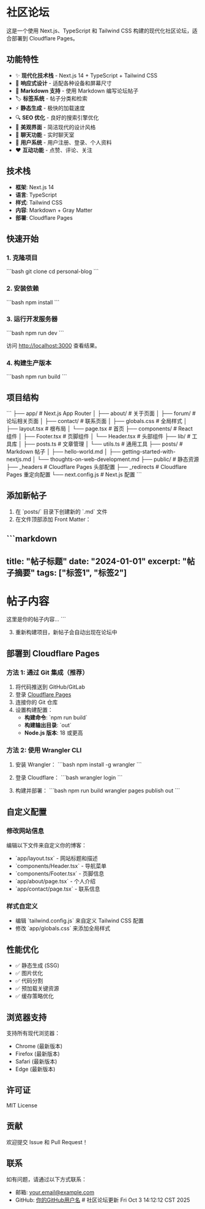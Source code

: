 # 社区论坛

这是一个使用 Next.js、TypeScript 和 Tailwind CSS 构建的现代化社区论坛，适合部署到 Cloudflare Pages。

## 功能特性

- ✨ **现代化技术栈** - Next.js 14 + TypeScript + Tailwind CSS
- 📱 **响应式设计** - 适配各种设备和屏幕尺寸
- 📝 **Markdown 支持** - 使用 Markdown 编写论坛帖子
- 🏷️ **标签系统** - 帖子分类和检索
- ⚡ **静态生成** - 极快的加载速度
- 🔍 **SEO 优化** - 良好的搜索引擎优化
- 🎨 **美观界面** - 简洁现代的设计风格
- 💬 **聊天功能** - 实时聊天室
- 👥 **用户系统** - 用户注册、登录、个人资料
- ❤️ **互动功能** - 点赞、评论、关注

## 技术栈

- **框架**: Next.js 14
- **语言**: TypeScript
- **样式**: Tailwind CSS
- **内容**: Markdown + Gray Matter
- **部署**: Cloudflare Pages

## 快速开始

### 1. 克隆项目

\`\`\`bash
git clone <your-repo-url>
cd personal-blog
\`\`\`

### 2. 安装依赖

\`\`\`bash
npm install
\`\`\`

### 3. 运行开发服务器

\`\`\`bash
npm run dev
\`\`\`

访问 [http://localhost:3000](http://localhost:3000) 查看结果。

### 4. 构建生产版本

\`\`\`bash
npm run build
\`\`\`

## 项目结构

\`\`\`
├── app/                    # Next.js App Router
│   ├── about/             # 关于页面
│   ├── forum/             # 论坛相关页面
│   ├── contact/           # 联系页面
│   ├── globals.css        # 全局样式
│   ├── layout.tsx         # 根布局
│   └── page.tsx           # 首页
├── components/            # React 组件
│   ├── Footer.tsx         # 页脚组件
│   └── Header.tsx         # 头部组件
├── lib/                   # 工具库
│   ├── posts.ts          # 文章管理
│   └── utils.ts          # 通用工具
├── posts/                 # Markdown 帖子
│   ├── hello-world.md
│   ├── getting-started-with-nextjs.md
│   └── thoughts-on-web-development.md
├── public/               # 静态资源
├── _headers              # Cloudflare Pages 头部配置
├── _redirects            # Cloudflare Pages 重定向配置
└── next.config.js        # Next.js 配置
\`\`\`

## 添加新帖子

1. 在 \`posts/\` 目录下创建新的 \`.md\` 文件
2. 在文件顶部添加 Front Matter：

\`\`\`markdown
---
title: "帖子标题"
date: "2024-01-01"
excerpt: "帖子摘要"
tags: ["标签1", "标签2"]
---

# 帖子内容

这里是你的帖子内容...
\`\`\`

3. 重新构建项目，新帖子会自动出现在论坛中

## 部署到 Cloudflare Pages

### 方法 1: 通过 Git 集成（推荐）

1. 将代码推送到 GitHub/GitLab
2. 登录 [Cloudflare Pages](https://pages.cloudflare.com/)
3. 连接你的 Git 仓库
4. 设置构建配置：
   - **构建命令**: \`npm run build\`
   - **构建输出目录**: \`out\`
   - **Node.js 版本**: 18 或更高

### 方法 2: 使用 Wrangler CLI

1. 安装 Wrangler：
\`\`\`bash
npm install -g wrangler
\`\`\`

2. 登录 Cloudflare：
\`\`\`bash
wrangler login
\`\`\`

3. 构建并部署：
\`\`\`bash
npm run build
wrangler pages publish out
\`\`\`

## 自定义配置

### 修改网站信息

编辑以下文件来自定义你的博客：

- \`app/layout.tsx\` - 网站标题和描述
- \`components/Header.tsx\` - 导航菜单
- \`components/Footer.tsx\` - 页脚信息
- \`app/about/page.tsx\` - 个人介绍
- \`app/contact/page.tsx\` - 联系信息

### 样式自定义

- 编辑 \`tailwind.config.js\` 来自定义 Tailwind CSS 配置
- 修改 \`app/globals.css\` 来添加全局样式

## 性能优化

- ✅ 静态生成 (SSG)
- ✅ 图片优化
- ✅ 代码分割
- ✅ 预加载关键资源
- ✅ 缓存策略优化

## 浏览器支持

支持所有现代浏览器：

- Chrome (最新版本)
- Firefox (最新版本)
- Safari (最新版本)
- Edge (最新版本)

## 许可证

MIT License

## 贡献

欢迎提交 Issue 和 Pull Request！

## 联系

如有问题，请通过以下方式联系：

- 邮箱: your.email@example.com
- GitHub: [你的GitHub用户名](https://github.com/yourusername) # 社区论坛更新 Fri Oct  3 14:12:12 CST 2025
